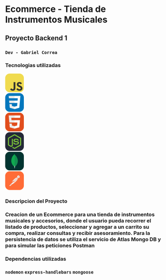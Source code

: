 # Ecommerce - Tienda de Instrumentos Musicales

## Proyecto Backend 1

### `Dev - Gabriel Correa`

### Tecnologias utilizadas

<div>
<img src=" https://raw.githubusercontent.com/tandpfun/skill-icons/65dea6c4eaca7da319e552c09f4cf5a9a8dab2c8/icons/JavaScript.svg "  width="60">
</div>

<div>
<img src=" https://raw.githubusercontent.com/tandpfun/skill-icons/65dea6c4eaca7da319e552c09f4cf5a9a8dab2c8/icons/CSS.svg " width="60">
</div>

<div>
<img src=" https://raw.githubusercontent.com/tandpfun/skill-icons/65dea6c4eaca7da319e552c09f4cf5a9a8dab2c8/icons/HTML.svg " width="60">
</div>

<div>
<img src="https://raw.githubusercontent.com/tandpfun/skill-icons/65dea6c4eaca7da319e552c09f4cf5a9a8dab2c8/icons/NodeJS-Dark.svg" width="60">
</div>

<div>
<img src="https://raw.githubusercontent.com/tandpfun/skill-icons/65dea6c4eaca7da319e552c09f4cf5a9a8dab2c8/icons/MongoDB.svg " width="60">
</div>

<div>
<img src="https://raw.githubusercontent.com/tandpfun/skill-icons/65dea6c4eaca7da319e552c09f4cf5a9a8dab2c8/icons/Postman.svg"
width="60">
</div>

### Descripcion del Proyecto

### Creacion de un Ecommerce para una tienda de instrumentos musicales y accesorios, donde el usuario pueda recorrer el listado de productos, seleccionar y agregar a un carrito su compra, realizar consultas y recibir asesoramiento. Para la persistencia de datos se utiliza el servicio de Atlas Mongo DB y para simular las peticiones Postman

### Dependencias utilizadas

### `nodemon` `express-handlebars` `mongoose`
